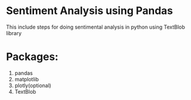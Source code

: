 # Sentiment Analysis using Pandas

This include steps for doing sentimental analysis in python using TextBlob library

# Packages:
1. pandas
2. matplotlib
3. plotly(optional)
4. TextBlob

